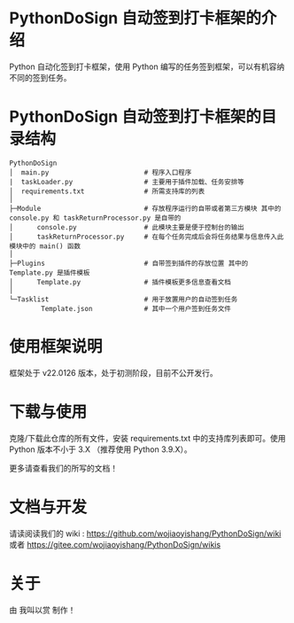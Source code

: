# PythonDoSign 自动签到打卡框架的介绍
Python 自动化签到打卡框架，使用 Python 编写的任务签到框架，可以有机容纳不同的签到任务。

# PythonDoSign 自动签到打卡框架的目录结构

```
PythonDoSign
│  main.py                        # 程序入口程序
|  taskLoader.py                  # 主要用于插件加载、任务安排等
│  requirements.txt               # 所需支持库的列表
│
├─Module                          # 存放程序运行的自带或者第三方模块 其中的 console.py 和 taskReturnProcessor.py 是自带的
│      console.py                 # 此模块主要是便于控制台的输出
│      taskReturnProcessor.py     # 在每个任务完成后会将任务结果与信息传入此模块中的 main() 函数
│
├─Plugins                         # 自带签到插件的存放位置 其中的 Template.py 是插件模板
│      Template.py                # 插件模板更多信息查看文档
│
└─Tasklist                        # 用于放置用户的自动签到任务
        Template.json             # 其中一个用户签到任务文件
```

# 使用框架说明
框架处于 v22.0126 版本，处于初测阶段，目前不公开发行。

# 下载与使用
克隆/下载此仓库的所有文件，安装 requirements.txt 中的支持库列表即可。使用 Python 版本不小于 3.X （推荐使用 Python 3.9.X）。

更多请查看我们的所写的文档！

# 文档与开发
请读阅读我们的 wiki : https://github.com/wojiaoyishang/PythonDoSign/wiki 或者 https://gitee.com/wojiaoyishang/PythonDoSign/wikis

# 关于
由 我叫以赏 制作！



